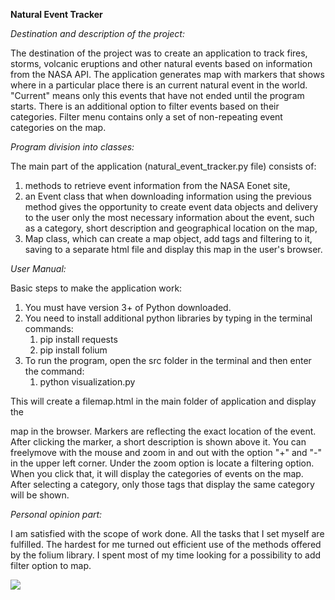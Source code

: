 ﻿**Natural Event Tracker**

*Destination and description of the project:*

The destination of the project was to create an application to track fires, storms, volcanic eruptions and other natural events based on information from the NASA API. The application generates map with markers that shows where in a particular place there is an current natural event in the world. "Current"  means only this events that have not ended until the program starts. There is an additional option to filter events based on their categories. Filter menu contains only a set of non-repeating event categories on the map.

*Program division into classes:*

The main part of the application (natural\_event\_tracker.py file) consists of:

1) methods to retrieve event information from the NASA Eonet site, 
1) an Event class that when downloading information using the previous method gives the opportunity to create event data objects and delivery to the user only the most necessary information about the event, such as a category, short description and geographical location on the map, 
1) Map class, which can create a map object, add tags and filtering to it, saving to a separate html file and display this map in the user's browser.

*User Manual:*

Basic steps to make the application work:

1) You must have version 3+ of Python downloaded. 
1) You need to install additional python libraries by typing in the terminal commands: 
   1. pip install requests
   1. pip install folium
1) To run the program, open the src folder in the terminal and then enter the command:
   1. python visualization.py

This will create a filemap.html in the main folder of application and display the

map in the browser. Markers are reflecting the exact location of the event. After clicking the marker, a short description is shown above it. You can freelymove with the mouse and zoom in and out with the option "+" and "-" in the upper left corner. Under the zoom option is locate a filtering option. When you click that, it will display the categories of events on the map. After selecting a category, only those tags that display the same category will be shown.

*Personal opinion part:*

I am satisfied with the scope of work done. All the tasks that I set myself are fulfilled. The hardest for me turned out efficient use of the methods offered by the folium library. I spent most of my time looking for a possibility to add filter option to map.

![](Aspose.Words.6c44add9-9a0a-4582-a064-fb2d58e26943.001.png)





